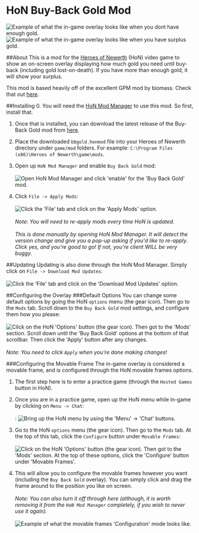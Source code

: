 # HoN Buy-Back Gold Mod

![Example of what the in-game overlay looks like when you dont have enough gold.](http://i.imgur.com/TrkZLlz.jpg)
![Example of what the in-game overlay looks like when you have surplus gold.](http://i.imgur.com/EEbkFoN.jpg)

##About
This is a mod for the [Heroes of Newerth](http://www.heroesofnewerth.com/) (HoN) video game to show an on-screen overlay displaying how much gold you need until buy-back (including gold lost-on-death). If you have more than enough gold, it will show your surplus.

This mod is based heavily off of the excellent GPM mod by biomass. Check that out [here](http://forums.heroesofnewerth.com/showthread.php?79795-Gold-per-Minute-%28movable-frame%29-1-2-%2819-Feb-2011%29&p=15664502&viewfull=1#post15664502).

##Installing
0. You will need the [HoN Mod Manager](http://forums.heroesofnewerth.com/showthread.php?25883-HoN-Modification-Manager-1-3-6) to use this mod. So first, install that.

1. Once that is installed, you can download the latest release of the Buy-Back Gold mod from [here](https://github.com/mrhappyasthma/HoN-Buy-Back-Gold-Mod/releases/download/Latest/bbgold.honmod).

2. Place the downloaded `bbgold.honmod` file into your Heroes of Newerth directory under `game/mod` folders. For example: `C:\Program Files (x86)\Heroes of Newerth\game\mods`.

3. Open up `HoN Mod Manager` and enable `Buy Back Gold` mod: <br/><br/>
![Open HoN Mod Manager and click 'enable' for the 'Buy Back Gold' mod.](http://i.imgur.com/scy2an1.jpg) 

4. Click `File -> Apply Mods`: <br/><br/>
![Click the 'File' tab and click on the 'Apply Mods' option.](http://i.imgur.com/zkFgBTe.png) <br/><br/>
*Note: You will need to re-apply mods every time HoN is updated.* <br/><br/>
*This is done manually by opening HoN Mod Manager. It will detect the version change and give you a pop-up asking if you'd like to re-apply. Click yes, and you're good to go! If not, you're client WILL be very buggy.*

##Updating
Updating is also done through the HoN Mod Manager. Simply click on `File -> Download Mod Updates`: <br/><br/>
![Click the 'File' tab and click on the 'Download Mod Updates' option.](http://i.imgur.com/rbdQZzu.png)

##Configuring the Overlay
###Default Options
You can change some default options by going the HoN `options` menu (the gear icon). Then go to the `Mods` tab. Scroll down to the `Buy Back Gold` mod settings, and configure them how you please: <br/><br/>
![Click on the HoN 'Options' button (the gear icon). Then got to the 'Mods' section. Scroll down until the 'Buy Back Gold' options at the bottom of that scrollbar. Then click the 'Apply' button after any changes.](http://i.imgur.com/Gp3Z9LD.jpg) <br/><br/>
*Note: You need to click `Apply` when you're done making changes!*

###Configuring the Movable Frame
The in-game overlay is considered a movable frame, and is configured through the HoN movable frames options.

1. The first step here is to enter a practice game (through the `Hosted Games` button in HoN).

2. Once you are in a practice game, open up the HoN menu while in-game by clicking on `Menu -> Chat`: <br/><br/>:
![Bring up the HoN menu by using the 'Menu' -> 'Chat' buttons.](http://i.imgur.com/iU4b4yk.png)

3. Go to the HoN `options` menu (the gear icon). Then go to the `Mods` tab. At the top of this tab, click the `Configure` button under `Movable Frames`: <br/><br/>
![Click on the HoN 'Options' button (the gear icon). Then got to the 'Mods' section. At the top of these options, click the 'Configure' button under 'Movable Frames'.](http://i.imgur.com/2ksL7WC.jpg)

4. This will allow you to configure the movable frames however you want (including the `Buy Back Gold` overlay). You can simply click and drag the frame around to the position you like on screen. <br/><br/>
*Note: You can also turn it off through here (although, it is worth removing it from the `HoN Mod Manager` completely, if you wish to never use it again).* <br/><br/>
![Example of what the movable frames 'Configuration' mode looks like.](http://i.imgur.com/FMe6sPr.jpg)
